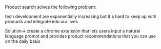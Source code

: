 Product search solves the following problem: 

tech development are exponentially increasing but it's hard to keep up with products and integrate into our lives 

Solution-> create a chrome extension that lets users input a natural language prompt and provides product recommendations that you can use on the daily basis 
